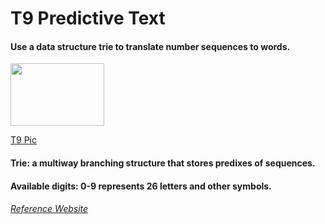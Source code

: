 # T9 Predictive Text
#### Use a data structure trie to translate number sequences to words.
<img src="https://github.com/cai20170929/T9_Predictive_Text/blob/master/T9_Graph.png" width="150" height="100">

[T9 Pic](https://www.google.com/url?sa=i&rct=j&q=&esrc=s&source=images&cd=&cad=rja&uact=8&ved=2ahUKEwjUpqeE6affAhVNHjQIHZcFDd8Qjhx6BAgBEAM&url=https%3A%2F%2Fforums.macrumors.com%2Fthreads%2Ft9-typing-on-apple-watch.1874436%2F&psig=AOvVaw27mVkVhsMV876coL5FiQ00&ust=1545168947818710)

#### Trie: a multiway branching structure that stores predixes of sequences.
#### Available digits: 0-9 represents 26 letters and other symbols.

###### [Reference Website](https://courses.cs.washington.edu/courses/cse374/17au/hws/hw5.html)

